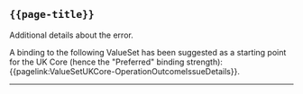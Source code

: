 ## <code>{{page-title}}</code>

Additional details about the error.

A binding to the following ValueSet has been suggested as a starting point for the UK Core (hence the "Preferred" binding strength): {{pagelink:ValueSetUKCore-OperationOutcomeIssueDetails}}.

---

